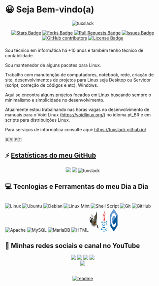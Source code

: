 <h1> 😀 Seja Bem-vindo(a) </h1>


<div align="center">
 
<img src="https://komarev.com/ghpvc/?username=tuxslack&label=Profile%20views&color=0e75b6&style=flat" alt="tuxslack"/>

<a href="https://github.com/tuxslack/tuxslack/stargazers"> <img src="https://img.shields.io/github/stars/tuxslack/tuxslack"      alt="Stars Badge"/></a> 
<a href="https://github.com/tuxslack/tuxslack/network/members"> <img src="https://img.shields.io/github/forks/tuxslack/tuxslack" alt="Forks Badge"/></a> 
<a href="https://github.com/tuxslack/tuxslack/pulls"> <img src="https://img.shields.io/github/issues-pr/tuxslack/tuxslack"       alt="Pull Requests Badge"/></a> 
<a href="https://github.com/tuxslack/tuxslack/issues"> <img src="https://img.shields.io/github/issues/tuxslack/tuxslack"         alt="Issues Badge"/></a> 
<a href="https://github.com/tuxslack/tuxslack/graphs/contributors"> <img src="https://img.shields.io/github/contributors/tuxslack/tuxslack?color=2b9348"  alt="GitHub contributors"/></a>
<a href="https://github.com/tuxslack/tuxslack/blob/main/LICENSE"> <img src="https://img.shields.io/github/license/tuxslack/tuxslack?color=2b9348"         alt="License Badge"/></a> 

</div>


###  

Sou técnico em informática há +10 anos e também tenho técnico de contabilidade.

Sou mantenedor de alguns pacotes para Linux.

Trabalho com manutenção de computadores, notebook, rede, criação de site, desenvolvimentos de projetos para Linux seja Desktop ou Servidor (script, correção de códigos e etc), Windows.

Aqui se encontra alguns projetos focados em Linux buscando sempre o minimalismo e simplicidade no desenvolvimento.

Atualmente estou trabalhando nas horas vagas no desenvolvimento de manuais para o Void Linux (https://voidlinux.org/) no idioma pt_BR e em scripts para distribuições Linux.


Para serviços de informática consulte aqui: https://tuxslack.github.io/


 🇧🇷 🇵🇹

##

<!-- GITHUB STATUS -->

## ⚡ <a href="https://github.com/tuxslack"> Estatísticas do meu GitHub </a>

<div align="center">

    
  <img height="180em" src="https://github-readme-stats.vercel.app/api?username=tuxslack&show_icons=true&theme=radical&locale=en&include_all_commits=true&count_private=true"/>
  <img height="180em" src="https://github-readme-stats.vercel.app/api/top-langs/?username=tuxslack&show_icons=true&layout=compact&locale=en&langs_count=10&theme=radical"/>
 
  <img height="180em" src="https://github-readme-streak-stats.herokuapp.com/?user=tuxslack&theme=dark" alt="tuxslack"/> 

  <!-- TEMAS: dark, radical, merko, gruvbox, tokyonight, onedark, cobalt, synthwave, highcontrast, dracula -->
  
</div>

##

<!-- TECNOLOGIAS -->

## 💻 Tecnlogias e Ferramentas do meu Dia a Dia

<div style="display: inline_block"><br>

<img alt="Linux"         src="https://img.shields.io/badge/Linux-FCC624?style=for-the-badge&logo=linux&logoColor=black" /> 
<img alt="Ubuntu"        src="https://img.shields.io/badge/Ubuntu-E95420?style=for-the-badge&logo=ubuntu&logoColor=white" /> 
<img alt="Debian"        src="https://img.shields.io/badge/Debian-D70A53?style=for-the-badge&logo=debian&logoColor=white" /> 
<img alt="Linux Mint"    src="https://img.shields.io/badge/Linux_Mint-87CF3E?style=for-the-badge&logo=linux-mint&logoColor=white" /> 
<img alt="Shell Script"  src="https://img.shields.io/badge/shell_script-%23121011.svg?style=for-the-badge&logo=gnu-bash&logoColor=white"/> 
<img alt="Git"           src="https://img.shields.io/badge/git-%23F05033.svg?style=for-the-badge&logo=git&logoColor=white"/> 
<img alt="GitHub"        src="https://img.shields.io/badge/github-%23121011.svg?style=for-the-badge&logo=github&logoColor=white"/> 
<img alt="Apache"        src="https://img.shields.io/badge/apache-%23D42029.svg?style=for-the-badge&logo=apache&logoColor=white"/> 
<img alt="MySQL"         src="https://img.shields.io/badge/mysql-%2300f.svg?style=for-the-badge&logo=mysql&logoColor=white"/> 
<img alt="MariaDB"       src="https://img.shields.io/badge/MariaDB-003545?style=for-the-badge&logo=mariadb&logoColor=white"/> 
<img align="" alt="HTML" height="" width="" src="https://img.shields.io/badge/HTML-239120?style=for-the-badge&logo=html5&logoColor=white"> 
<img align="" alt="Gimp" height="75" width="28" src="https://raw.githubusercontent.com/devicons/devicon/master/icons/gimp/gimp-original.svg">  
<img align="" alt="JAVA" height="75" width="28" src="https://raw.githubusercontent.com/devicons/devicon/master/icons/java/java-original.svg"> 
<img align="" alt="C"    height="75" width="28" src="https://raw.githubusercontent.com/devicons/devicon/master/icons/c/c-original.svg"> 
  
</div>

##

<!-- REDES SOCIAIS -->

## 🚀 Minhas redes sociais e canal no YouTube

<div align="center">
  
  <a href="https://www.youtube.com/@fernandosuporte" target="_blank"> <img src="https://img.shields.io/badge/YouTube-FF0000?style=for-the-badge&logo=youtube&logoColor=white" target="_blank"></a>
  <a href="https://tuxslack.github.io/"  target="_blank">             <img src="https://img.shields.io/badge/website-000000?style=for-the-badge&logo=About.me&logoColor=white" target="_blank"></a> 
  <a href="https://github.com/tuxslack/" target="_blank">             <img src="https://img.shields.io/badge/GitHub-100000?style=for-the-badge&logo=github&logoColor=white" target="_blank"></a> 
  <a href=""        target="_blank">                                  <img src="https://img.shields.io/badge/LinkedIn-0077B5?style=for-the-badge&logo=linkedin&logoColor=white" target="_blank"></a>  
  <a href="mailto:" target="_blank">                                  <img src="https://play-lh.googleusercontent.com/D1Dz2BjPYev_oyksKXsdtAS66a_2Ql-sklpzTnwR9lqnDG_P5lAJEtfR70FudJ0XMA=s48-rw" style='width: 28px' target="_blank"></a>  
  
</div>


<!-- 

## :snake: Contribuições do meu Github :snake:

![](https://github.com/tuxslack/tuxslack/blob/output/github-contribution-grid-snake.svg)

<a href="https://activity-graph.herokuapp.com/graph?username=tuxslack"><img alt="DenverCoder1's Activity Graph" src="https://activity-graph.herokuapp.com/graph?username=tuxslack&bg_color=1F222E&color=F8D866&line=F85D7F&point=FFFFFF&hide_border=true" /></a>


![snake gif](https://github.com/tuxslack/tuxslack/blob/output/github-contribution-grid-snake.svg) 


![Snake animation](https://github.com/tuxslack/tuxslack/blob/output/github-contribution-grid-snake.svg)

-->


##

<div align="center">
 
[![readme](https://github-readme-stats.vercel.app/api/pin/?username=tuxslack&repo=tuxslack&theme=react)](https://github.com/tuxslack/tuxslack)

</div>

